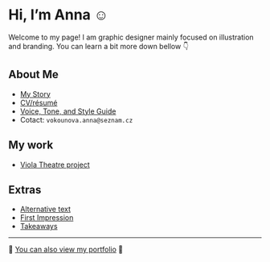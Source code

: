 # Hi, I’m Anna ☺️

Welcome to my page! I am graphic designer mainly focused on illustration and branding. You can learn a bit more down bellow 👇

## About Me

- [My Story](03-content-first/index.md)
- [CV/résumé](04-experience)
- [Voice, Tone, and Style Guide](05-voice-tone)
- Cotact: `vokounova.anna@seznam.cz`

## My work

- [Viola Theatre project](03-content-first/case-study.md)

## Extras

- [Alternative text](01-alternative-text)
- [First Impression](02-first-impression)
- [Takeaways](takeaways)

---

🫶 [You can also view my portfolio](https://vokounovaannadb3b.myportfolio.com/work) 🫶
